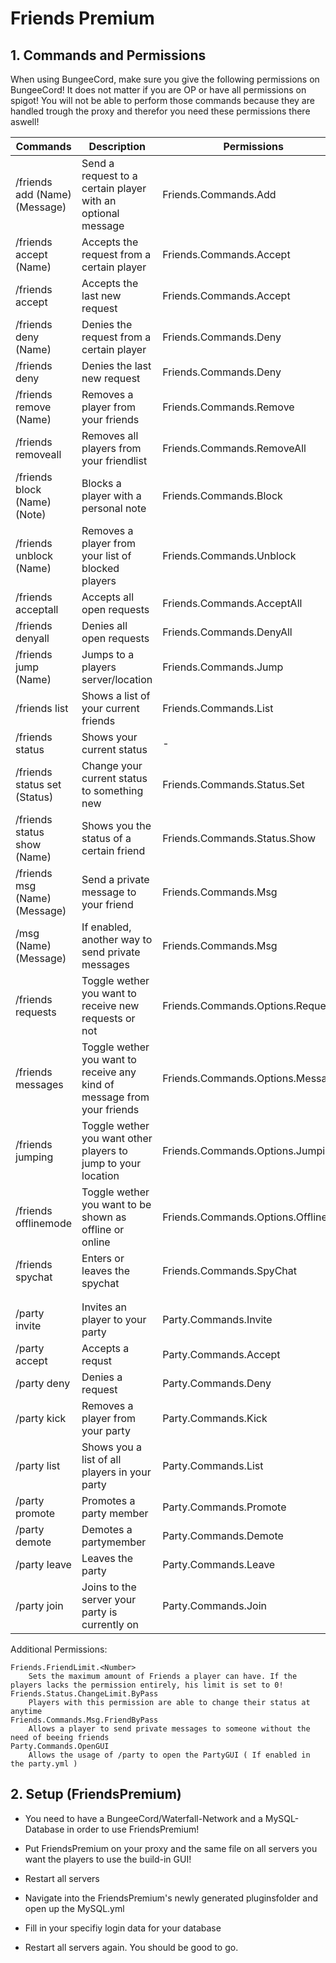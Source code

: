 # Friends Premium

## 1. Commands and Permissions

When using BungeeCord, make sure you give the following permissions on BungeeCord!
It does not matter if you are OP or have all permissions on spigot! You will not be able to perform those commands because they are handled trough the proxy and therefor you need these permissions there aswell!

| Commands | Description | Permissions |
| --- | --- | --- |
| /friends add (Name) (Message) | Send a request to a certain player with an optional message | Friends.Commands.Add |
| /friends accept (Name) | Accepts the request from a certain player | Friends.Commands.Accept |
| /friends accept | Accepts the last new request | Friends.Commands.Accept |
| /friends deny (Name) | Denies the request from a certain player | Friends.Commands.Deny |
| /friends deny | Denies the last new request | Friends.Commands.Deny |
| /friends remove (Name) | Removes a player from your friends | Friends.Commands.Remove |
| /friends removeall | Removes all players from your friendlist | Friends.Commands.RemoveAll |
| /friends block (Name) (Note) | Blocks a player with a personal note | Friends.Commands.Block |
| /friends unblock (Name) | Removes a player from your list of blocked players | Friends.Commands.Unblock |
| /friends acceptall | Accepts all open requests | Friends.Commands.AcceptAll |
| /friends denyall | Denies all open requests | Friends.Commands.DenyAll |
| /friends jump (Name) | Jumps to a players server/location | Friends.Commands.Jump
| /friends list | Shows a list of your current friends | Friends.Commands.List |
| /friends status | Shows your current status | - |
| /friends status set (Status) | Change your current status to something new | Friends.Commands.Status.Set |
| /friends status show (Name) | Shows you the status of a certain friend | Friends.Commands.Status.Show |
| /friends msg (Name) (Message) | Send a private message to your friend | Friends.Commands.Msg |
| /msg (Name) (Message) | If enabled, another way to send private messages | Friends.Commands.Msg |
| /friends requests | Toggle wether you want to receive new requests or not | Friends.Commands.Options.Requests |
| /friends messages | Toggle wether you want to receive any kind of message from your friends | Friends.Commands.Options.Messages |
| /friends jumping | Toggle wether you want other players to jump to your location | Friends.Commands.Options.Jumping |
| /friends offlinemode | Toggle wether you want to be shown as offline or online | Friends.Commands.Options.Offline |
| /friends spychat | Enters or leaves the spychat | Friends.Commands.SpyChat |
||||
||||
| /party invite <Name> | Invites an player to your party | Party.Commands.Invite |
| /party accept <Name> | Accepts a requst | Party.Commands.Accept |
| /party deny <Name> | Denies a request | Party.Commands.Deny |
| /party kick <Name> | Removes a player from your party | Party.Commands.Kick |
| /party list | Shows you a list of all players in your party | Party.Commands.List |
| /party promote <Name> | Promotes a party member | Party.Commands.Promote |
| /party demote <Name> | Demotes a partymember | Party.Commands.Demote |
| /party leave | Leaves the party | Party.Commands.Leave |
| /party join | Joins to the server your party is currently on | Party.Commands.Join |
  
Additional Permissions:

    Friends.FriendLimit.<Number>
        Sets the maximum amount of Friends a player can have. If the players lacks the permission entirely, his limit is set to 0!
    Friends.Status.ChangeLimit.ByPass
        Players with this permission are able to change their status at anytime
    Friends.Commands.Msg.FriendByPass
        Allows a player to send private messages to someone without the need of beeing friends
    Party.Commands.OpenGUI
        Allows the usage of /party to open the PartyGUI ( If enabled in the party.yml )


## 2. Setup (FriendsPremium)

- You need to have a BungeeCord/Waterfall-Network and a MySQL-Database in order to use FriendsPremium!

- Put FriendsPremium on your proxy and the same file on all servers you want the players to use the build-in GUI!
- Restart all servers
- Navigate into the FriendsPremium's newly generated pluginsfolder and open up the MySQL.yml
- Fill in your specifiy login data for your database
- Restart all servers again. You should be good to go.


